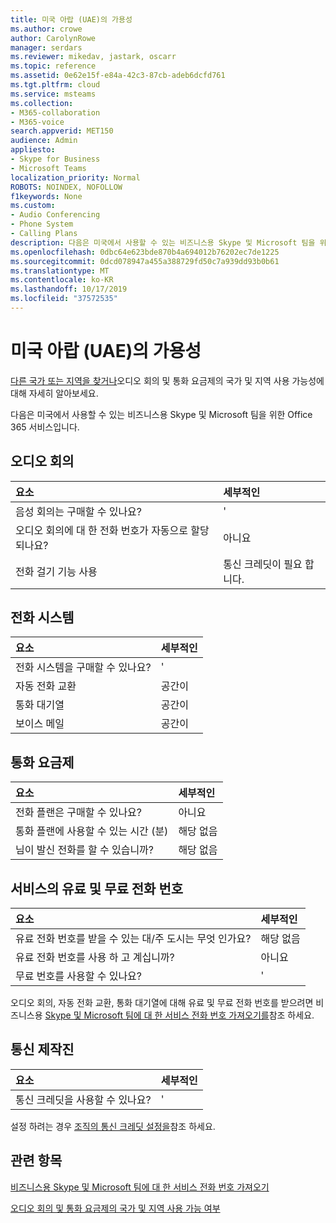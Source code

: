 ```yaml
---
title: 미국 아랍 (UAE)의 가용성
ms.author: crowe
author: CarolynRowe
manager: serdars
ms.reviewer: mikedav, jastark, oscarr
ms.topic: reference
ms.assetid: 0e62e15f-e84a-42c3-87cb-adeb6dcfd761
ms.tgt.pltfrm: cloud
ms.service: msteams
ms.collection:
- M365-collaboration
- M365-voice
search.appverid: MET150
audience: Admin
appliesto:
- Skype for Business
- Microsoft Teams
localization_priority: Normal
ROBOTS: NOINDEX, NOFOLLOW
f1keywords: None
ms.custom:
- Audio Conferencing
- Phone System
- Calling Plans
description: 다음은 미국에서 사용할 수 있는 비즈니스용 Skype 및 Microsoft 팀을 위한 Office 365 서비스입니다.
ms.openlocfilehash: 0dbc64e623bde870b4a694012b76202ec7de1225
ms.sourcegitcommit: 0dcd078947a455a388729fd50c7a939dd93b0b61
ms.translationtype: MT
ms.contentlocale: ko-KR
ms.lasthandoff: 10/17/2019
ms.locfileid: "37572535"
---
```

# <a name="availability-in-the-united-arab-emirates-uae"></a>미국 아랍 (UAE)의 가용성

[다른 국가 또는 지역을 찾거나](country-and-region-availability-for-audio-conferencing-and-calling-plans.md)오디오 회의 및 통화 요금제의 국가 및 지역 사용 가능성에 대해 자세히 알아보세요.

다음은 미국에서 사용할 수 있는 비즈니스용 Skype 및 Microsoft 팀을 위한 Office 365 서비스입니다.
  
## <a name="audio-conferencing"></a>오디오 회의

|**요소**|**세부적인**|
|:-----|:-----|
|음성 회의는 구매할 수 있나요?  <br/> |'  <br/> |
|오디오 회의에 대 한 전화 번호가 자동으로 할당 되나요?  <br/> |아니요  <br/> |
|전화 걸기 기능 사용  <br/> |통신 크레딧이 필요 합니다.  <br/> |
   
## <a name="phone-system"></a>전화 시스템

|**요소**|**세부적인**|
|:-----|:-----|
|전화 시스템을 구매할 수 있나요?  <br/> |'  <br/> |
| 자동 전화 교환 <br/> |공간이  <br/> |
|통화 대기열  <br/> |공간이  <br/> |
|보이스 메일  <br/> |공간이  <br/> |
   
## <a name="calling-plans"></a>통화 요금제

|**요소**|**세부적인**|
|:-----|:-----|
|전화 플랜은 구매할 수 있나요?  <br/> |아니요  <br/> |
|통화 플랜에 사용할 수 있는 시간 (분)  <br/> |해당 없음  <br/> |
|님이 발신 전화를 할 수 있습니까?  <br/> |해당 없음  <br/> |
   
## <a name="toll-and-toll-free-numbers-for-services"></a>서비스의 유료 및 무료 전화 번호

|**요소**|**세부적인**|
|:-----|:-----|
|유료 전화 번호를 받을 수 있는 대/주 도시는 무엇 인가요?  <br/> |해당 없음  <br/> |
|유료 전화 번호를 사용 하 고 계십니까?  <br/> |아니요  <br/> |
|무료 번호를 사용할 수 있나요?  <br/> |'  <br/> |
   
 오디오 회의, 자동 전화 교환, 통화 대기열에 대해 유료 및 무료 전화 번호를 받으려면 비즈니스용 [Skype 및 Microsoft 팀에 대 한 서비스 전화 번호 가져오기를](/microsoftteams/getting-service-phone-numbers)참조 하세요.
  
## <a name="communications-credits"></a>통신 제작진

|**요소**|**세부적인**|
|:-----|:-----|
|통신 크레딧을 사용할 수 있나요?  <br/> |'  <br/> |
   
설정 하려는 경우 [조직의 통신 크레딧 설정을](../set-up-communications-credits-for-your-organization.md)참조 하세요.
  
## <a name="related-topics"></a>관련 항목

[비즈니스용 Skype 및 Microsoft 팀에 대 한 서비스 전화 번호 가져오기](/microsoftteams/getting-service-phone-numbers)

[오디오 회의 및 통화 요금제의 국가 및 지역 사용 가능 여부](country-and-region-availability-for-audio-conferencing-and-calling-plans.md)

  
 